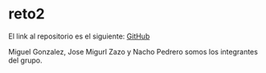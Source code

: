 # reto2

El link al repositorio es el siguiente: [ GitHub](https://github.com/jzazooro/reto2.git)


Miguel Gonzalez, Jose Migurl Zazo y Nacho Pedrero somos los integrantes del grupo.

